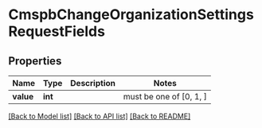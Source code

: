 # CmspbChangeOrganizationSettingsRequestFields


## Properties
Name | Type | Description | Notes
------------ | ------------- | ------------- | -------------
**value** | **int** |  |  must be one of [0, 1, ]

[[Back to Model list]](../README.md#documentation-for-models) [[Back to API list]](../README.md#documentation-for-api-endpoints) [[Back to README]](../README.md)



